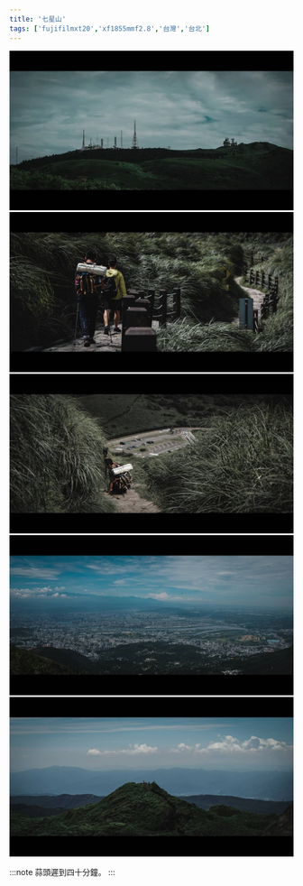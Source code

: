 ```yaml
---
title: '七星山'
tags: ['fujifilmxt20','xf1855mmf2.8','台灣','台北']
---
```

![img](./img/instagram_output/202007/008.webp)
![img](./img/instagram_output/202007/002.webp)
![img](./img/instagram_output/202007/001.webp)
![img](./img/instagram_output/202007/003.webp)
![img](./img/instagram_output/202007/004.webp)

:::note 
蒜頭遲到四十分鐘。
:::